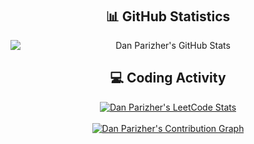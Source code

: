 <div align="center" style="display: flex; flex-direction: column; justify-content: center; min-height: 100vh;">
  <h2>📊 GitHub Statistics</h2>
  <img
    title="Dan Parizher's GitHub Stats"
    alt="Dan Parizher's GitHub Stats"
    src="https://github-readme-stats.vercel.app/api?username=danparizher&show_icons=true&hide_border=false&count_private=true&include_all_commits=true&theme=github_dark"
  />

  <h2>💻 Coding Activity</h2>
  <a href="https://leetcode.com/dparizher/">
    <img
      title="Dan Parizher's LeetCode Stats"
      alt="Dan Parizher's LeetCode Stats"
      src="https://leetcard.jacoblin.cool/dparizher?theme=nord&font=Roboto&ext=activity"
    />
  </a>
  <br/>
  <a href="https://github.com/danparizher">
    <img
      title="Dan Parizher's Contribution Graph"
      alt="Dan Parizher's Contribution Graph"
      src="https://github-readme-activity-graph.vercel.app/graph?username=danparizher&theme=github&area=true&height=300"
    />
  </a>

</div>
